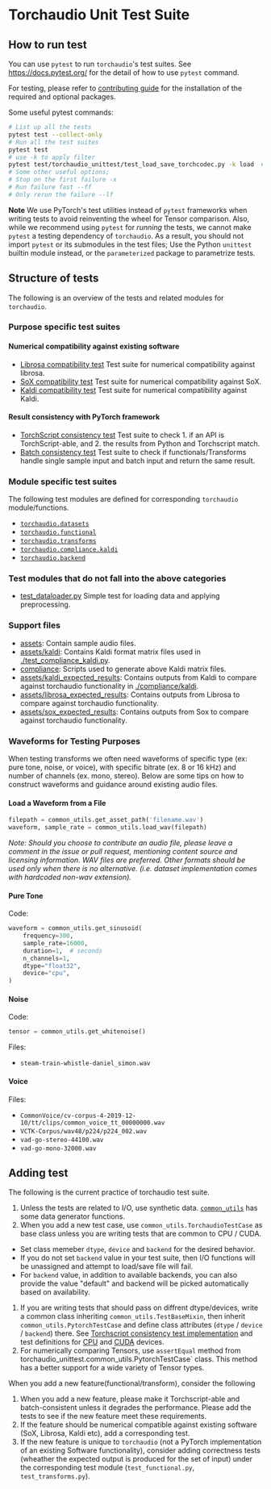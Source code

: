 # Torchaudio Unit Test Suite

## How to run test

You can use `pytest` to run `torchaudio`'s test suites. See
https://docs.pytest.org/ for the detail of how to use `pytest` command.

For testing, please refer to [contributing guide](../../CONTRIBUTING.md) for
the installation of the required and optional packages.

Some useful pytest commands:

```bash
# List up all the tests
pytest test --collect-only
# Run all the test suites
pytest test
# use -k to apply filter
pytest test/torchaudio_unittest/test_load_save_torchcodec.py -k load  # only runs tests where their names contain load
# Some other useful options;
# Stop on the first failure -x
# Run failure fast --ff
# Only rerun the failure --lf
```

**Note**
We use PyTorch's test utilities instead of `pytest` frameworks when writing tests to avoid reinventing the wheel for Tensor comparison.
Also, while we recommend using `pytest` for *running* the tests, we cannot
make `pytest` a testing dependency of `torchaudio`. As a result, you should
not import `pytest` or its submodules in the test files; Use the Python
`unittest` builtin module instead, or the `parameterized` package to
parametrize tests.

## Structure of tests

The following is an overview of the tests and related modules for `torchaudio`.

### Purpose specific test suites

#### Numerical compatibility against existing software
- [Librosa compatibility test](./transforms/librosa_compatibility_test.py)
    Test suite for numerical compatibility against librosa.
- [SoX compatibility test](./transforms/sox_compatibility_test.py)
    Test suite for numerical compatibility against SoX.
- [Kaldi compatibility test](./transforms/kaldi_compatibility_impl.py)
    Test suite for numerical compatibility against Kaldi.

#### Result consistency with PyTorch framework
- [TorchScript consistency test](./transforms/torchscript_consistency_impl.py)
    Test suite to check 1. if an API is TorchScript-able, and 2. the results from Python and Torchscript match.
- [Batch consistency test](./transforms/batch_consistency_test.py)
    Test suite to check if functionals/Transforms handle single sample input and batch input and return the same result.

### Module specific test suites

The following test modules are defined for corresponding `torchaudio` module/functions.

- [`torchaudio.datasets`](./datasets)
- [`torchaudio.functional`](./functional)
- [`torchaudio.transforms`](./transforms/transforms_test.py)
- [`torchaudio.compliance.kaldi`](./compliance_kaldi_test.py)
- [`torchaudio.backend`](./backend)

### Test modules that do not fall into the above categories
- [test_dataloader.py](./dataloader_test.py)
    Simple test for loading data and applying preprocessing.

### Support files
- [assets](./assets): Contain sample audio files.
- [assets/kaldi](./assets/kaldi): Contains Kaldi format matrix files used in [./test_compliance_kaldi.py](./test_compliance_kaldi.py).
- [compliance](./compliance): Scripts used to generate above Kaldi matrix files.
- [assets/kaldi_expected_results](./assets/kaldi_expected_results): Contains outputs from Kaldi to compare against torchaudio functionality in [./compliance/kaldi](./compliance/kaldi).
- [assets/librosa_expected_results](./assets/librosa_expected_results): Contains outputs from Librosa to compare against torchaudio functionality.
- [assets/sox_expected_results](./assets/sox_expected_results): Contains outputs from Sox to compare against torchaudio functionality.

### Waveforms for Testing Purposes

When testing transforms we often need waveforms of specific type (ex: pure tone, noise, or voice), with specific bitrate (ex. 8 or 16 kHz) and number of channels (ex. mono, stereo). Below are some tips on how to construct waveforms and guidance around existing audio files.

#### Load a Waveform from a File

```python
filepath = common_utils.get_asset_path('filename.wav')
waveform, sample_rate = common_utils.load_wav(filepath)
```

*Note: Should you choose to contribute an audio file, please leave a comment in the issue or pull request, mentioning content source and licensing information. WAV files are preferred. Other formats should be used only when there is no alternative. (i.e. dataset implementation comes with hardcoded non-wav extension).*

#### Pure Tone

Code:

```python
waveform = common_utils.get_sinusoid(
    frequency=300,
    sample_rate=16000,
    duration=1,  # seconds
    n_channels=1,
    dtype="float32",
    device="cpu",
)
```

#### Noise

Code:

```python
tensor = common_utils.get_whitenoise()
```

Files:

* `steam-train-whistle-daniel_simon.wav`

#### Voice

Files:

* `CommonVoice/cv-corpus-4-2019-12-10/tt/clips/common_voice_tt_00000000.wav`
* `VCTK-Corpus/wav48/p224/p224_002.wav`
* `vad-go-stereo-44100.wav`
* `vad-go-mono-32000.wav`

## Adding test

The following is the current practice of torchaudio test suite.

1. Unless the tests are related to I/O, use synthetic data. [`common_utils`](./common_utils) has some data generator functions.
1. When you add a new test case, use `common_utils.TorchaudioTestCase` as base class unless you are writing tests that are common to CPU / CUDA.
  - Set class memeber `dtype`, `device` and `backend` for the desired behavior.
  - If you do not set `backend` value in your test suite, then I/O functions will be unassigned and attempt to load/save file will fail.
  - For `backend` value, in addition to available backends, you can also provide the value "default" and backend will be picked automatically based on availability.
1. If you are writing tests that should pass on diffrent dtype/devices, write a common class inheriting `common_utils.TestBaseMixin`, then inherit `common_utils.PytorchTestCase` and define class attributes (`dtype` / `device` / `backend`) there. See [Torchscript consistency test implementation](./transforms/torchscript_consistency_impl.py) and test definitions for [CPU](./transforms/torchscript_consistency_cpu_test.py) and [CUDA](./transforms/torchscript_consistency_cuda_test.py) devices.
1. For numerically comparing Tensors, use `assertEqual` method from torchaudio_unittest.common_utils.PytorchTestCase` class. This method has a better support for a wide variety of Tensor types.

When you add a new feature(functional/transform), consider the following

1. When you add a new feature, please make it Torchscript-able and batch-consistent unless it degrades the performance. Please add the tests to see if the new feature meet these requirements.
1. If the feature should be numerical compatible against existing software (SoX, Librosa, Kaldi etc), add a corresponding test.
1. If the new feature is unique to `torchaudio` (not a PyTorch implementation of an existing Software functionality), consider adding correctness tests (wheather the expected output is produced for the set of input) under the corresponding test module (`test_functional.py`, `test_transforms.py`).
